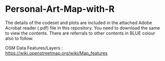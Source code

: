 # Personal-Art-Map-with-R

The details of the codeset and plots are included in the attached Adobe Acrobat reader (.pdf) file in this repository. 
You need to download the same to view the contents. There are referrals to other contents in BLUE colour also to follow.

OSM Data Features/Layers : https://wiki.openstreetmap.org/wiki/Map_features

